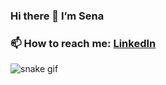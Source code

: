 ### Hi there 👋 I’m Sena
### 📫 How to reach me: [LinkedIn](https://www.linkedin.com/in/sena-doğan-595580198)



<!--
**dgnssena/dgnssena** is a ✨ _special_ ✨ repository because its `README.md` (this file) appears on your GitHub profile.

Here are some ideas to get you started:

- 🔭 I’m currently working on ...
- 🌱 I’m currently learning ...
- 👯 I’m looking to collaborate on ...
- 🤔 I’m looking for help with ...
- 💬 Ask me about ...
- 📫 How to reach me: ...
- 😄 Pronouns: ...
- ⚡ Fun fact: ...
-->


![snake gif](https://github.com/dgnssena/dgnssena/blob/output/github-contribution-grid-snake.gif)
